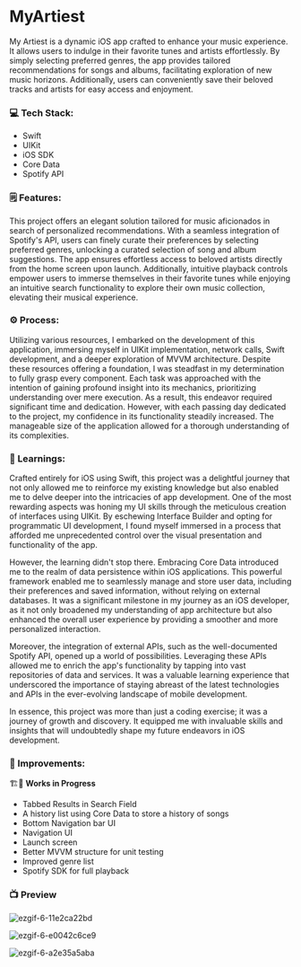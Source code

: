 # MyArtiest
My Artiest is a dynamic iOS app crafted to enhance your music experience. It allows users to indulge in their favorite tunes and artists effortlessly. By simply selecting preferred genres, the app provides tailored recommendations for songs and albums, facilitating exploration of new music horizons. Additionally, users can conveniently save their beloved tracks and artists for easy access and enjoyment.

### 💻 Tech Stack:
- Swift
- UIKit
- iOS SDK
- Core Data
- Spotify API

### 🗒️ Features:
This project offers an elegant solution tailored for music aficionados in search of personalized recommendations. With a seamless integration of Spotify's API, users can finely curate their preferences by selecting preferred genres, unlocking a curated selection of song and album suggestions. The app ensures effortless access to beloved artists directly from the home screen upon launch. Additionally, intuitive playback controls empower users to immerse themselves in their favorite tunes while enjoying an intuitive search functionality to explore their own music collection, elevating their musical experience.

### ⚙️ Process:
Utilizing various resources, I embarked on the development of this application, immersing myself in UIKit implementation, network calls, Swift development, and a deeper exploration of MVVM architecture. Despite these resources offering a foundation, I was steadfast in my determination to fully grasp every component. Each task was approached with the intention of gaining profound insight into its mechanics, prioritizing understanding over mere execution. As a result, this endeavor required significant time and dedication. However, with each passing day dedicated to the project, my confidence in its functionality steadily increased. The manageable size of the application allowed for a thorough understanding of its complexities.

### 💭 Learnings:
Crafted entirely for iOS using Swift, this project was a delightful journey that not only allowed me to reinforce my existing knowledge but also enabled me to delve deeper into the intricacies of app development. One of the most rewarding aspects was honing my UI skills through the meticulous creation of interfaces using UIKit. By eschewing Interface Builder and opting for programmatic UI development, I found myself immersed in a process that afforded me unprecedented control over the visual presentation and functionality of the app.

However, the learning didn't stop there. Embracing Core Data introduced me to the realm of data persistence within iOS applications. This powerful framework enabled me to seamlessly manage and store user data, including their preferences and saved information, without relying on external databases. It was a significant milestone in my journey as an iOS developer, as it not only broadened my understanding of app architecture but also enhanced the overall user experience by providing a smoother and more personalized interaction.

Moreover, the integration of external APIs, such as the well-documented Spotify API, opened up a world of possibilities. Leveraging these APIs allowed me to enrich the app's functionality by tapping into vast repositories of data and services. It was a valuable learning experience that underscored the importance of staying abreast of the latest technologies and APIs in the ever-evolving landscape of mobile development.

In essence, this project was more than just a coding exercise; it was a journey of growth and discovery. It equipped me with invaluable skills and insights that will undoubtedly shape my future endeavors in iOS development.

### 🔨 Improvements:
🏗️🔧
**Works in Progress**
- Tabbed Results in Search Field
- A history list using Core Data to store a history of songs
- Bottom Navigation bar UI
- Navigation UI
- Launch screen
- Better MVVM structure for unit testing
- Improved genre list
- Spotify SDK for full playback

### 📺 Preview


![ezgif-6-11e2ca22bd](https://github.com/mikephan90/MyArtiest/assets/20170095/7574e189-41f3-4740-95b3-b23fcb2c35f4)

![ezgif-6-e0042c6ce9](https://github.com/mikephan90/MyArtiest/assets/20170095/73cc9abc-516c-47ed-bc34-72b5bf3936fa)

![ezgif-6-a2e35a5aba](https://github.com/mikephan90/MyArtiest/assets/20170095/df676626-25bf-45be-a891-9b51b1b6f7dd)

